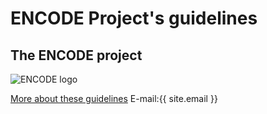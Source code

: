 # ENCODE Project's guidelines

## The ENCODE project

![ENCODE logo](https://site.unibo.it/encode/en/@@images/cddee33d-8f77-46e0-b4a4-f9d03b5145dc.png)

[More about these guidelines](about.md)
E-mail:{{ site.email }}
